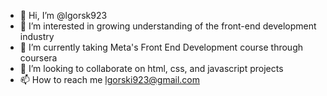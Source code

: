 - 👋 Hi, I’m @lgorsk923
- 👀 I’m interested in growing understanding of the front-end development industry
- 🌱 I’m currently taking Meta's Front End Development course through coursera
- 💞️ I’m looking to collaborate on html, css, and javascript projects
- 📫 How to reach me lgorski923@gmail.com

<!---
lgorsk923/lgorsk923 is a ✨ special ✨ repository because its `README.md` (this file) appears on your GitHub profile.
You can click the Preview link to take a look at your changes.
--->
